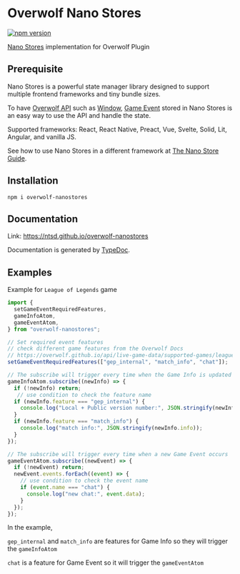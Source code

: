# Overwolf Nano Stores

[![npm version](https://badge.fury.io/js/overwolf-nanostores.svg)](https://www.npmjs.com/package/overwolf-nanostores)

[Nano Stores](https://github.com/nanostores/nanostores) implementation for Overwolf Plugin

## Prerequisite

Nano Stores is a powerful state manager library designed to support multiple frontend frameworks and tiny bundle sizes.

To have [Overwolf API](https://overwolf.github.io/api) such as [Window](https://overwolf.github.io/api/windows), [Game Event](https://overwolf.github.io/api/games/events) stored in Nano Stores is an easy way to use the API and handle the state.

Supported frameworks: React, React Native, Preact, Vue, Svelte, Solid, Lit, Angular, and vanilla JS.

See how to use Nano Stores in a different framework at [The Nano Store Guide](https://github.com/nanostores/nanostores#react--preact).

## Installation

`npm i overwolf-nanostores`

## Documentation

Link: https://ntsd.github.io/overwolf-nanostores

Documentation is generated by [TypeDoc](https://github.com/TypeStrong/typedoc).

## Examples

Example for `League of Legends` game

```ts
import {
  setGameEventRequiredFeatures,
  gameInfoAtom,
  gameEventAtom,
} from "overwolf-nanostores";

// Set required event features
// check different game features from the Overwolf Docs
// https://overwolf.github.io/api/live-game-data/supported-games/league-of-legends#available-features
setGameEventRequiredFeatures(["gep_internal", "match_info", "chat"]);

// The subscribe will trigger every time when the Game Info is updated
gameInfoAtom.subscribe((newInfo) => {
  if (!newInfo) return;
   // use condition to check the feature name
  if (newInfo.feature === "gep_internal") {
    console.log("Local + Public version number:", JSON.stringify(newInfo.info));
  }
  if (newInfo.feature === "match_info") {
    console.log("match info:", JSON.stringify(newInfo.info));
  }
});

// The subscribe will trigger every time when a new Game Event occurs
gameEventAtom.subscribe((newEvent) => {
  if (!newEvent) return;
  newEvent.events.forEach((event) => {
    // use condition to check the event name
    if (event.name === "chat") {
      console.log("new chat:", event.data);
    }
  });
});
```

In the example,

`gep_internal` and `match_info` are features for Game Info so they will trigger the `gameInfoAtom`

`chat` is a feature for Game Event so it will trigger the `gameEventAtom`
